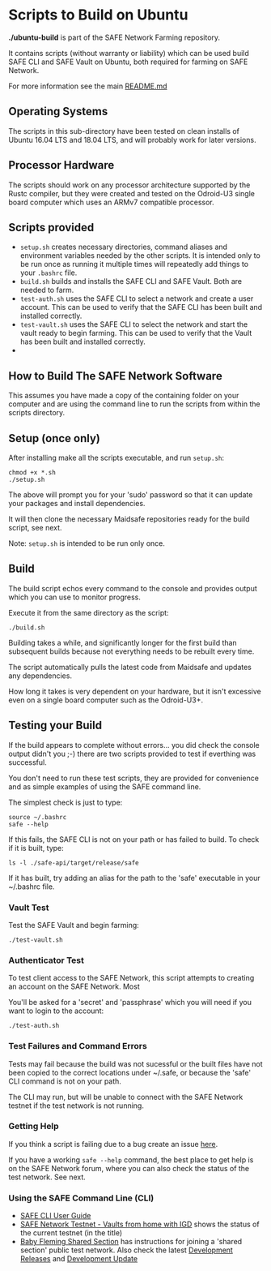 # Scripts to Build on Ubuntu

**./ubuntu-build**  is part of the SAFE Network Farming repository.

It contains scripts (without warranty or liability) which can be used build SAFE CLI and SAFE Vault on Ubuntu, both required for farming on SAFE Network.

For more information see the main [README.md](../README.md)
## Operating Systems
The scripts in this sub-directory have been tested on clean installs of Ubuntu 16.04 LTS and 18.04 LTS, and will probably work for later versions. 

## Processor Hardware
The scripts should work on any processor architecture supported by the Rustc compiler, but they were created and tested on the Odroid-U3 single board computer which uses an ARMv7 compatible processor.

## Scripts provided

- `setup.sh` creates necessary directories, command aliases and environment variables needed by the other scripts. It is intended only to be run once as running it multiple times will repeatedly add things to your `.bashrc` file.
- `build.sh` builds and installs the SAFE CLI and SAFE Vault. Both are needed to farm.
- `test-auth.sh` uses the SAFE CLI to select a network and create a user account. This can be used to verify that the SAFE CLI has been built and installed correctly.
- `test-vault.sh` uses the SAFE CLI to select the network and start the vault ready to begin farming.  This can be used to verify that the Vault has been built and installed correctly.
- 
## How to Build The SAFE Network Software

This assumes you have made a copy of the containing folder on your computer and are using the command line to run the scripts from within the scripts directory.

## Setup (once only)
After installing make all the scripts executable, and run `setup.sh`:
```
chmod +x *.sh
./setup.sh
```
The above will prompt you for your 'sudo' password so that it can update your packages and install dependencies.

It will then clone the necessary Maidsafe repositories ready for the build script, see next.

Note: `setup.sh` is intended to be run only once.

## Build
The build script echos every command to the console and provides output which you can use to monitor progress.

Execute it from the same directory as the script:
```
./build.sh
```

Building takes a while, and significantly longer for the first build than subsequent builds because not everything needs to be rebuilt every time.

The script automatically pulls the latest code from Maidsafe and updates any dependencies.

How long it takes is very dependent on your hardware, but it isn't excessive even on a single board computer such as the Odroid-U3+.

## Testing your Build
If the build appears to complete without errors... you did check the console output didn't you ;-) there are two scripts provided to test if everthing was successful.

You don't need to run these test scripts, they are provided for convenience and as simple examples of using the SAFE command line.

The simplest check is just to type:
```
source ~/.bashrc
safe --help
```

If this fails, the SAFE CLI is not on your path or has failed to build. To check if it is built, type:

```
ls -l ./safe-api/target/release/safe
```

If it has built, try adding an alias for the path to the 'safe' executable in your ~/.bashrc file.

### Vault Test
Test the SAFE Vault and begin farming:
```
./test-vault.sh
```

### Authenticator Test
To test client access to the SAFE Network, this script attempts to creating an account on the SAFE Network. Most

You'll be asked for a 'secret' and 'passphrase' which you will need if you want to login to the account:
```
./test-auth.sh
```

### Test Failures and Command Errors
Tests may fail because the build was not sucessful or the built files have not been copied to the correct locations under ~/.safe, or because the 'safe' CLI command is not on your path.

The CLI may run, but will be unable to connect with the SAFE Network testnet if the test network is not running.

### Getting Help

If you think a script is failing due to a bug create an issue [here](https://github.com/theWebalyst/safenetwork-farming).

If you have a working `safe --help` command, the best place to get help is on the SAFE Network forum, where you can also check the status of the test network. See next. 

### Using the SAFE Command Line (CLI)
- [SAFE CLI User Guide](https://github.com/maidsafe/safe-api/tree/master/safe-cli#safe-cli)
- [SAFE Network Testnet - Vaults from home with IGD](https://safenetforum.org/t/status-offline-safe-network-testnet-vaults-from-home-with-igd/31899?u=happybeing) shows the status of the current testnet (in the title)
- [Baby Fleming Shared Section](https://safenetforum.org/t/baby-fleming-public-shared-section/31377?u=happybeing) has instructions for joining a 'shared section' public test network. Also check the latest [Development Releases](https://safenetforum.org/c/development/releases/76) and [Development Update](https://safenetforum.org/c/development/updates/19)
